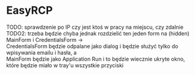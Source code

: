 # EasyRCP

TODO: sprawdzenie po IP czy jest ktoś w pracy na miejscu, czy zdalnie <br />
TODO2: trzeba będzie chyba jednak rozdzielić ten jeden form na (hidden) MainForm i CredentialsForm -> <br />
CredentialsForm będzie odpalane jako dialog i będzie służyć tylko do wpisywania emailu i hasła, a <br />
MainForm będzie jako Application Run i to będzie wiecznie ukryte okno, które będzie miało w tray'u wszystkie przyciski<br />